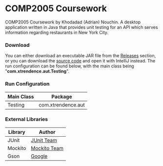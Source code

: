 # COMP2005 Coursework

COMP2005 Coursework by Khodadad (Adrian) Nouchin. A desktop application written in Java that provides unit testing for an API which serves information regarding restaurants in New York City.

### Download

You can either download an executable JAR file from the [Releases](https://github.com/Xtrendence/COMP2005-Coursework/releases) section, or you can download the [source code](https://github.com/Xtrendence/COMP2005-Coursework/archive/main.zip) and open it with IntelliJ instead. The run configuration can be found below, with the main class being "**com.xtrendence.aut.Testing**".

### Run Configuration

|Main Class|Package           |
|----------|------------------|
|Testing   |com.xtrendence.aut|

### External Libraries

|Library|Author                                               |
|-------|-----------------------------------------------------|
|JUnit  |[JUnit Team](https://github.com/junit-team/junit4)   |
|Mockito|[Mockito Team](https://github.com/mockito/mockito)   |
|Gson   |[Google](https://github.com/google/gson)             |
